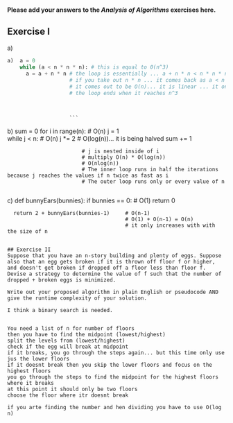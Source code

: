 #### Please add your answers to the ***Analysis of  Algorithms*** exercises here.

## Exercise I

a)
```python
a)  a = 0
    while (a < n * n * n): # this is equal to 0(n^3)
      a = a + n * n # the loop is essentially ... a + n * n < n * n * n
                    # if you take out n * n ... it comes back as a < n
                    # it comes out to be O(n)... it is linear ... it only multiplies n. 
                    # the loop ends when it reaches n^3


                    
                    ```
```
b)  sum = 0
    for i in range(n):     # O(n)
      j = 1                 
      while j < n:          # O(n)
        j *= 2              # O(log(n))... it is being halved
        sum += 1

                            # j is nested inside of i
                            # multiply O(n) * O(log(n))
                            # O(nlog(n))
                            # The inner loop runs in half the iterations because j reaches the values if n twice as fast as i
                            # The outer loop runs only or every value of n
```

```
c)  def bunnyEars(bunnies):
      if bunnies == 0:                    # O(1)
        return 0

      return 2 + bunnyEars(bunnies-1)     # O(n-1)
                                          # O(1) + O(n-1) = O(n)
                                          # it only increases with with the size of n

```

## Exercise II
Suppose that you have an n-story building and plenty of eggs. Suppose also that an egg gets broken if it is thrown off floor f or higher, and doesn't get broken if dropped off a floor less than floor f. Devise a strategy to determine the value of f such that the number of dropped + broken eggs is minimized.

Write out your proposed algorithm in plain English or pseudocode AND give the runtime complexity of your solution.

I think a binary search is needed.


You need a list of n for number of floors
then you have to find the midpoint (lowest/highest)
split the levels from (lowest/highest)
check if the egg will break at midpoint
if it breaks, you go through the steps again... but this time only use jus the lower floors
if it doesnt break then you skip the lower floors and focus on the highest floors
you go through the steps to find the midpoint for the highest floors where it breaks
at this point it should only be two floors
choose the floor where itr doesnt break

if you arte finding the number and hen dividing you have to use O(log n)